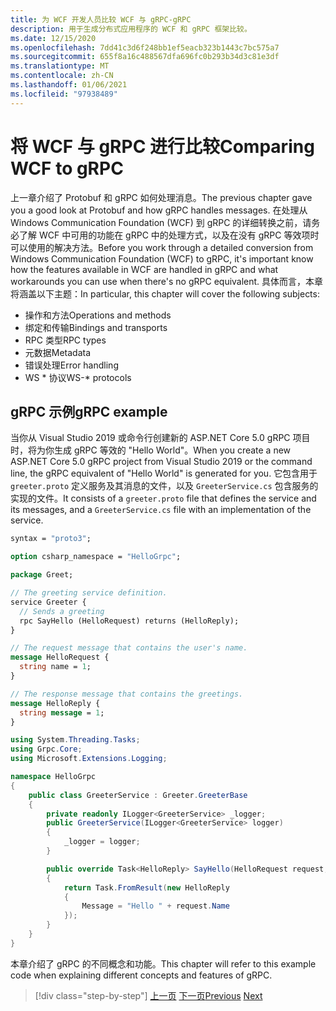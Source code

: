 ```yaml
---
title: 为 WCF 开发人员比较 WCF 与 gRPC-gRPC
description: 用于生成分布式应用程序的 WCF 和 gRPC 框架比较。
ms.date: 12/15/2020
ms.openlocfilehash: 7dd41c3d6f248bb1ef5eacb323b1443c7bc575a7
ms.sourcegitcommit: 655f8a16c488567dfa696fc0b293b34d3c81e3df
ms.translationtype: MT
ms.contentlocale: zh-CN
ms.lasthandoff: 01/06/2021
ms.locfileid: "97938489"
---
```

# <a name="comparing-wcf-to-grpc"></a><span data-ttu-id="258f2-103">将 WCF 与 gRPC 进行比较</span><span class="sxs-lookup"><span data-stu-id="258f2-103">Comparing WCF to gRPC</span></span>

<span data-ttu-id="258f2-104">上一章介绍了 Protobuf 和 gRPC 如何处理消息。</span><span class="sxs-lookup"><span data-stu-id="258f2-104">The previous chapter gave you a good look at Protobuf and how gRPC handles messages.</span></span> <span data-ttu-id="258f2-105">在处理从 Windows Communication Foundation (WCF) 到 gRPC 的详细转换之前，请务必了解 WCF 中可用的功能在 gRPC 中的处理方式，以及在没有 gRPC 等效项时可以使用的解决方法。</span><span class="sxs-lookup"><span data-stu-id="258f2-105">Before you work through a detailed conversion from Windows Communication Foundation (WCF) to gRPC, it's important know how the features available in WCF are handled in gRPC and what workarounds you can use when there's no gRPC equivalent.</span></span> <span data-ttu-id="258f2-106">具体而言，本章将涵盖以下主题：</span><span class="sxs-lookup"><span data-stu-id="258f2-106">In particular, this chapter will cover the following subjects:</span></span>

- <span data-ttu-id="258f2-107">操作和方法</span><span class="sxs-lookup"><span data-stu-id="258f2-107">Operations and methods</span></span>
- <span data-ttu-id="258f2-108">绑定和传输</span><span class="sxs-lookup"><span data-stu-id="258f2-108">Bindings and transports</span></span>
- <span data-ttu-id="258f2-109">RPC 类型</span><span class="sxs-lookup"><span data-stu-id="258f2-109">RPC types</span></span>
- <span data-ttu-id="258f2-110">元数据</span><span class="sxs-lookup"><span data-stu-id="258f2-110">Metadata</span></span>
- <span data-ttu-id="258f2-111">错误处理</span><span class="sxs-lookup"><span data-stu-id="258f2-111">Error handling</span></span>
- <span data-ttu-id="258f2-112">WS \* 协议</span><span class="sxs-lookup"><span data-stu-id="258f2-112">WS-\* protocols</span></span>

## <a name="grpc-example"></a><span data-ttu-id="258f2-113">gRPC 示例</span><span class="sxs-lookup"><span data-stu-id="258f2-113">gRPC example</span></span>

<span data-ttu-id="258f2-114">当你从 Visual Studio 2019 或命令行创建新的 ASP.NET Core 5.0 gRPC 项目时，将为你生成 gRPC 等效的 "Hello World"。</span><span class="sxs-lookup"><span data-stu-id="258f2-114">When you create a new ASP.NET Core 5.0 gRPC project from Visual Studio 2019 or the command line, the gRPC equivalent of "Hello World" is generated for you.</span></span> <span data-ttu-id="258f2-115">它包含用于 `greeter.proto` 定义服务及其消息的文件，以及 `GreeterService.cs` 包含服务的实现的文件。</span><span class="sxs-lookup"><span data-stu-id="258f2-115">It consists of a `greeter.proto` file that defines the service and its messages, and a `GreeterService.cs` file with an implementation of the service.</span></span>

```protobuf
syntax = "proto3";

option csharp_namespace = "HelloGrpc";

package Greet;

// The greeting service definition.
service Greeter {
  // Sends a greeting
  rpc SayHello (HelloRequest) returns (HelloReply);
}

// The request message that contains the user's name.
message HelloRequest {
  string name = 1;
}

// The response message that contains the greetings.
message HelloReply {
  string message = 1;
}
```

```csharp
using System.Threading.Tasks;
using Grpc.Core;
using Microsoft.Extensions.Logging;

namespace HelloGrpc
{
    public class GreeterService : Greeter.GreeterBase
    {
        private readonly ILogger<GreeterService> _logger;
        public GreeterService(ILogger<GreeterService> logger)
        {
            _logger = logger;
        }

        public override Task<HelloReply> SayHello(HelloRequest request, ServerCallContext context)
        {
            return Task.FromResult(new HelloReply
            {
                Message = "Hello " + request.Name
            });
        }
    }
}
```

<span data-ttu-id="258f2-116">本章介绍了 gRPC 的不同概念和功能。</span><span class="sxs-lookup"><span data-stu-id="258f2-116">This chapter will refer to this example code when explaining different concepts and features of gRPC.</span></span>

>[!div class="step-by-step"]
><span data-ttu-id="258f2-117">[上一页](protobuf-maps.md)
>[下一页](wcf-endpoints-grpc-methods.md)</span><span class="sxs-lookup"><span data-stu-id="258f2-117">[Previous](protobuf-maps.md)
[Next](wcf-endpoints-grpc-methods.md)</span></span>
